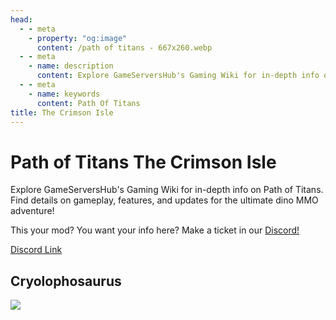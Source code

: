 ```yaml
---
head:
  - - meta
    - property: "og:image"
      content: /path of titans - 667x260.webp
  - - meta
    - name: description
      content: Explore GameServersHub's Gaming Wiki for in-depth info on Path of Titans. Find details on gameplay, features, and updates for the ultimate dino MMO adventure!
  - - meta
    - name: keywords
      content: Path Of Titans
title: The Crimson Isle
---
```


# Path of Titans The Crimson Isle

Explore GameServersHub's Gaming Wiki for in-depth info on Path of Titans. Find details on gameplay, features, and updates for the ultimate dino MMO adventure!

This your mod? You want your info here? Make a ticket in our [Discord!](https://discord.gg/gsh)

[Discord Link](https://discord.gg/tcititans)

## Cryolophosaurus

<a href='./path-of-titans-crimsoncryo' target='_blank'> <img src='https://web-cdn.alderongames.com/files/1112/conversions/TCI_Cryo_Larger_Logo-icon.jpg' /> </a>
